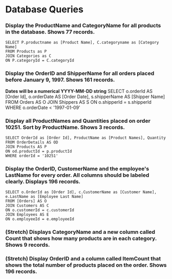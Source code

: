 # Database Queries

### Display the ProductName and CategoryName for all products in the database. Shows 77 records.

    SELECT P.productname as [Product Name], C.categoryname as [Category Name]
    FROM Products as P
    JOIN Categories as C
    ON P.categoryId = C.categoryId


### Display the OrderID and ShipperName for all orders placed before January 9, 1997. Shows 161 records. 

**Dates will be a numerical YYYY-MM-DD string**
    SELECT  o.orderId AS [Order Id], o.orderDate AS [Order Date], s.shipperName AS [Shipper Name]
    FROM Orders AS O
    JOIN Shippers AS S
    ON o.shipperId = s.shipperId
    WHERE o.orderDate < '1997-01-09'


### Display all ProductNames and Quantities placed on order 10251. Sort by ProductName. Shows 3 records.
    
    SELECT OrderId as [Order Id], ProductName as [Product Names], Quantity
    FROM OrderDetails AS OD
    JOIN Products AS P
    ON od.productId = p.productId
    WHERE orderId = '10251'
    

### Display the OrderID, CustomerName and the employee's LastName for every order. All columns should be labeled clearly. Displays 196 records.

    SELECT o.OrderId as [Order Id], c.CustomerName as [Customer Name], e.LastName as [Employee Last Name]
    FROM [Orders] AS O
    JOIN Customers AS C
    ON o.customerId = c.customerId
    JOIN Employees AS E
    ON o.employeeId = e.employeeId
    

### (Stretch)  Displays CategoryName and a new column called Count that shows how many products are in each category. Shows 9 records.

### (Stretch) Display OrderID and a  column called ItemCount that shows the total number of products placed on the order. Shows 196 records. 